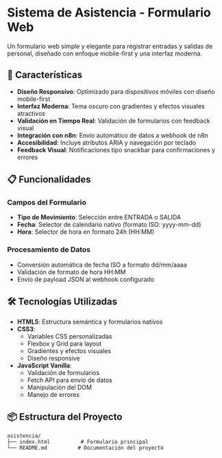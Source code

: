 # Sistema de Asistencia - Formulario Web

Un formulario web simple y elegante para registrar entradas y salidas de personal, diseñado con enfoque mobile-first y una interfaz moderna.

## 🚀 Características

- **Diseño Responsivo**: Optimizado para dispositivos móviles con diseño mobile-first
- **Interfaz Moderna**: Tema oscuro con gradientes y efectos visuales atractivos
- **Validación en Tiempo Real**: Validación de formularios con feedback visual
- **Integración con n8n**: Envío automático de datos a webhook de n8n
- **Accesibilidad**: Incluye atributos ARIA y navegación por teclado
- **Feedback Visual**: Notificaciones tipo snackbar para confirmaciones y errores

## 📋 Funcionalidades

### Campos del Formulario
- **Tipo de Movimiento**: Selección entre ENTRADA o SALIDA
- **Fecha**: Selector de calendario nativo (formato ISO: yyyy-mm-dd)
- **Hora**: Selector de hora en formato 24h (HH:MM)

### Procesamiento de Datos
- Conversión automática de fecha ISO a formato dd/mm/aaaa
- Validación de formato de hora HH:MM
- Envío de payload JSON al webhook configurado

## 🛠️ Tecnologías Utilizadas

- **HTML5**: Estructura semántica y formularios nativos
- **CSS3**: 
  - Variables CSS personalizadas
  - Flexbox y Grid para layout
  - Gradientes y efectos visuales
  - Diseño responsive
- **JavaScript Vanilla**: 
  - Validación de formularios
  - Fetch API para envío de datos
  - Manipulación del DOM
  - Manejo de errores

## 📦 Estructura del Proyecto

```
asistencia/
├── index.html          # Formulario principal
└── README.md          # Documentación del proyecto
```
